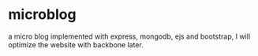 # microblog
a micro blog implemented with express, mongodb, ejs and bootstrap, I will optimize the website with backbone later.
